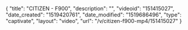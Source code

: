 {
    "title": "CITIZEN - F900",
    "description": "",
    "videoid": "151415027",
    "date_created": "1519420761",
    "date_modified": "1519686496",
    "type": "captivate",
    "layout": "video",
    "url": "\/v\/citizen-f900-mp4\/151415027"
}